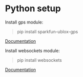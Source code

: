 # Python setup

Install gps module:

> pip install sparkfun-ublox-gps

[Documentation](https://qwiic-ublox-gps-py.readthedocs.io/en/latest/ex1.html)


Install websockets module:

> pip install websockets

[Documentation](https://pypi.org/project/websockets/)